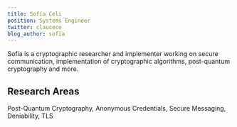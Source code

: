 ```yaml
---
title: Sofía Celi
position: Systems Engineer
twitter: claucece
blog_author: sofia
---
```


Sofía is a cryptographic researcher and implementer working on secure communication, implementation of cryptographic algorithms, post-quantum cryptography and more.

## Research Areas

Post-Quantum Cryptography, Anonymous Credentials, Secure Messaging, Deniability, TLS
